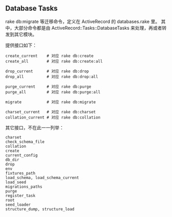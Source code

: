 ## Database Tasks

rake db:migrate 等迁移命令，定义在 ActiveRecord 的 databases.rake 里。
其中，大部分命令都是由 ActiveRecord::Tasks::DatabaseTasks 来处理，再或者转发到其它模块。

提供接口如下：

```
create_current    # 对应 rake db:create
create_all        # 对应 rake db:create:all

drop_current      # 对应 rake db:drop
drop_all          # 对应 rake db:drop:all

purge_current     # 对应 rake db:purge
purge_all         # 对应 rake db:purge:all

migrate           # 对应 rake db:migrate

charset_current   # 对应 rake db:charset
collation_current # 对应 rake db:collation
```

其它接口，不在此一一列举：

```
charset
check_schema_file
collation
create
current_config
db_dir
drop
env
fixtures_path
load_schema, load_schema_current
load_seed
migrations_paths
purge
register_task
root
seed_loader
structure_dump, structure_load
```
